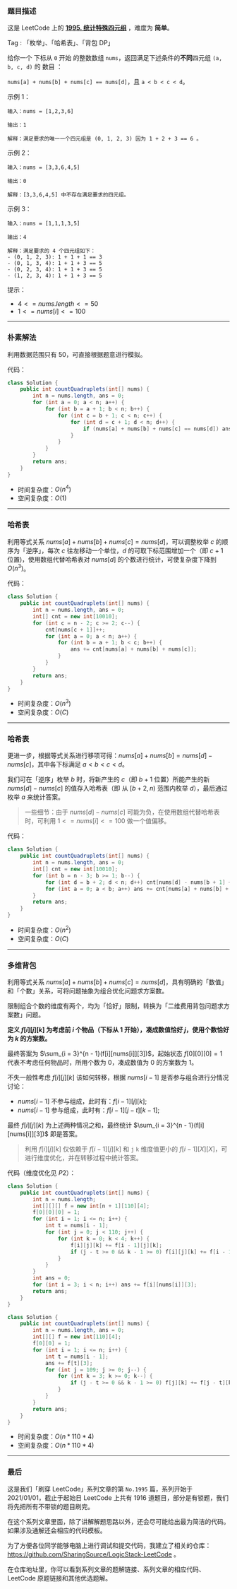 ### 题目描述

这是 LeetCode 上的 **[1995. 统计特殊四元组](https://leetcode-cn.com/problems/count-special-quadruplets/solution/gong-shui-san-xie-yi-ti-si-jie-mei-ju-ha-gmhv/)** ，难度为 **简单**。

Tag : 「枚举」、「哈希表」、「背包 DP」



给你一个 下标从 `0` 开始 的整数数组 `nums`，返回满足下述条件的**不同**四元组 `(a, b, c, d)` 的 数目 ：

`nums[a] + nums[b] + nums[c] == nums[d]`，且 `a < b < c < d`。

示例 1：
```
输入：nums = [1,2,3,6]

输出：1

解释：满足要求的唯一一个四元组是 (0, 1, 2, 3) 因为 1 + 2 + 3 == 6 。
```
示例 2：
```
输入：nums = [3,3,6,4,5]

输出：0

解释：[3,3,6,4,5] 中不存在满足要求的四元组。
```
示例 3：
```
输入：nums = [1,1,1,3,5]

输出：4

解释：满足要求的 4 个四元组如下：
- (0, 1, 2, 3): 1 + 1 + 1 == 3
- (0, 1, 3, 4): 1 + 1 + 3 == 5
- (0, 2, 3, 4): 1 + 1 + 3 == 5
- (1, 2, 3, 4): 1 + 1 + 3 == 5
```

提示：
* $4 <= nums.length <= 50$
* $1 <= nums[i] <= 100$

---

### 朴素解法

利用数据范围只有 $50$，可直接根据题意进行模拟。

代码：
```Java
class Solution {
    public int countQuadruplets(int[] nums) {
        int n = nums.length, ans = 0;
        for (int a = 0; a < n; a++) {
            for (int b = a + 1; b < n; b++) {
                for (int c = b + 1; c < n; c++) {
                    for (int d = c + 1; d < n; d++) {
                        if (nums[a] + nums[b] + nums[c] == nums[d]) ans++;
                    }
                }
            }
        }
        return ans;
    }
}
```
* 时间复杂度：$O(n^4)$
* 空间复杂度：$O(1)$

---

### 哈希表

利用等式关系 $nums[a] + nums[b] + nums[c] = nums[d]$，可以调整枚举 $c$ 的顺序为「逆序」，每次 $c$ 往左移动一个单位，$d$ 的可取下标范围增加一个（即 $c + 1$ 位置)，使用数组代替哈希表对 $nums[d]$ 的个数进行统计，可使复杂度下降到 $O(n^3)$。

代码：
```Java
class Solution {
    public int countQuadruplets(int[] nums) {
        int n = nums.length, ans = 0;
        int[] cnt = new int[10010];
        for (int c = n - 2; c >= 2; c--) {
            cnt[nums[c + 1]]++;
            for (int a = 0; a < n; a++) {
                for (int b = a + 1; b < c; b++) {
                    ans += cnt[nums[a] + nums[b] + nums[c]];
                }
            }
        }
        return ans;
    }
}
```
* 时间复杂度：$O(n^3)$
* 空间复杂度：$O(C)$

---

### 哈希表

更进一步，根据等式关系进行移项可得：$nums[a] + nums[b] = nums[d] - nums[c]$，其中各下标满足 $a < b < c < d$。

我们可在「逆序」枚举 $b$ 时，将新产生的 $c$（即 $b + 1$ 位置）所能产生的新 $nums[d] - nums[c]$ 的值存入哈希表（即 从 $[b + 2, n)$ 范围内枚举 $d$），最后通过枚举 $a$ 来统计答案。

> 一些细节：由于 $nums[d] - nums[c]$ 可能为负，在使用数组代替哈希表时，可利用 $1 <= nums[i] <= 100$ 做一个值偏移。

代码：
```Java
class Solution {
    public int countQuadruplets(int[] nums) {
        int n = nums.length, ans = 0;
        int[] cnt = new int[10010];
        for (int b = n - 3; b >= 1; b--) {
            for (int d = b + 2; d < n; d++) cnt[nums[d] - nums[b + 1] + 200]++;
            for (int a = 0; a < b; a++) ans += cnt[nums[a] + nums[b] + 200];
        }
        return ans;
    }
}
```
* 时间复杂度：$O(n^2)$
* 空间复杂度：$O(C)$

---

### 多维背包

利用等式关系 $nums[a] + nums[b] + nums[c] = nums[d]$，具有明确的「数值」和「个数」关系，可将问题抽象为组合优化问题求方案数。

限制组合个数的维度有两个，均为「恰好」限制，转换为「二维费用背包问题求方案数」问题。

**定义 $f[i][j][k]$ 为考虑前 $i$ 个物品（下标从 $1$ 开始），凑成数值恰好 $j$，使用个数恰好为 $k$ 的方案数。**

最终答案为 $\sum_{i = 3}^{n - 1}(f[i][nums[i]][3])$，起始状态 $f[0][0][0] = 1$ 代表不考虑任何物品时，所用个数为 $0$，凑成数值为 $0$ 的方案数为 $1$。

不失一般性考虑 $f[i][j][k]$ 该如何转移，根据 $nums[i - 1]$ 是否参与组合进行分情况讨论：

* $nums[i - 1]$ 不参与组成，此时有：$f[i - 1][j][k]$;
* $nums[i - 1]$ 参与组成，此时有：$f[i - 1][j - t][k - 1]$;

最终 $f[i][j][k]$ 为上述两种情况之和，最终统计 $\sum_{i = 3}^{n - 1}(f[i][nums[i]][3])$ 即是答案。

> 利用 $f[i][j][k]$ 仅依赖于 $f[i - 1][j][k]$ 和 `j` `k` 维度值更小的 $f[i - 1][X][X]$，可进行维度优化，并在转移过程中统计答案。

代码（维度优化见 $P2$）：
```Java
class Solution {
    public int countQuadruplets(int[] nums) {
        int n = nums.length;
        int[][][] f = new int[n + 1][110][4];
        f[0][0][0] = 1;
        for (int i = 1; i <= n; i++) {
            int t = nums[i - 1];
            for (int j = 0; j < 110; j++) {
                for (int k = 0; k < 4; k++) {
                    f[i][j][k] += f[i - 1][j][k];
                    if (j - t >= 0 && k - 1 >= 0) f[i][j][k] += f[i - 1][j - t][k - 1];
                }
            }
        }
        int ans = 0;
        for (int i = 3; i < n; i++) ans += f[i][nums[i]][3];
        return ans;
    }
}
```


```Java
class Solution {
    public int countQuadruplets(int[] nums) {
        int n = nums.length, ans = 0;
        int[][] f = new int[110][4];
        f[0][0] = 1;
        for (int i = 1; i <= n; i++) {
            int t = nums[i - 1];
            ans += f[t][3];
            for (int j = 109; j >= 0; j--) {
                for (int k = 3; k >= 0; k--) {
                    if (j - t >= 0 && k - 1 >= 0) f[j][k] += f[j - t][k - 1];
                }
            }
        }
        return ans;
    }
}
```
* 时间复杂度：$O(n * 110 * 4)$
* 空间复杂度：$O(n * 110 * 4)$

---

### 最后

这是我们「刷穿 LeetCode」系列文章的第 `No.1995` 篇，系列开始于 2021/01/01，截止于起始日 LeetCode 上共有 1916 道题目，部分是有锁题，我们将先把所有不带锁的题目刷完。

在这个系列文章里面，除了讲解解题思路以外，还会尽可能给出最为简洁的代码。如果涉及通解还会相应的代码模板。

为了方便各位同学能够电脑上进行调试和提交代码，我建立了相关的仓库：https://github.com/SharingSource/LogicStack-LeetCode 。

在仓库地址里，你可以看到系列文章的题解链接、系列文章的相应代码、LeetCode 原题链接和其他优选题解。

